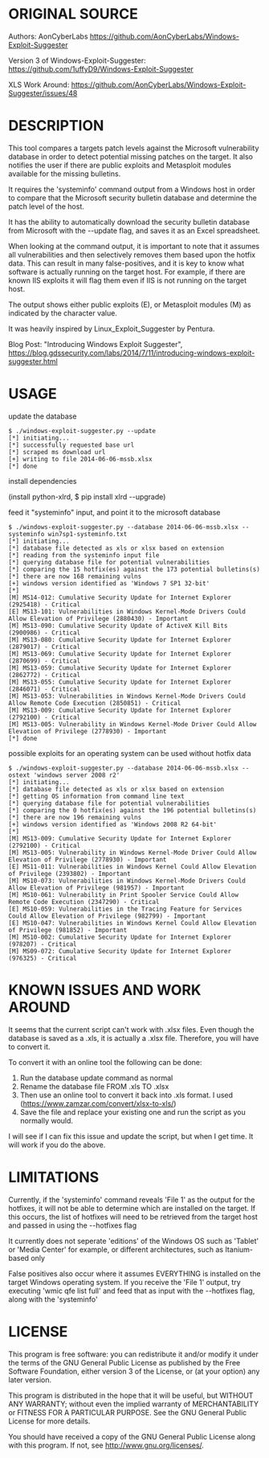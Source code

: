 ORIGINAL SOURCE
===============
Authors: AonCyberLabs
https://github.com/AonCyberLabs/Windows-Exploit-Suggester

Version 3 of Windows-Exploit-Suggester:
https://github.com/1uffyD9/Windows-Exploit-Suggester

XLS Work Around:
https://github.com/AonCyberLabs/Windows-Exploit-Suggester/issues/48

DESCRIPTION
=========== 
This tool compares a targets patch levels against the Microsoft vulnerability
database in order to detect potential missing patches on the target. It also
notifies the user if there are public exploits and Metasploit modules
available for the missing bulletins.

It requires the 'systeminfo' command output from a Windows host in order to
compare that the Microsoft security bulletin database and determine the 
patch level of the host.

It has the ability to automatically download the security bulletin database
from Microsoft with the --update flag, and saves it as an Excel spreadsheet.

When looking at the command output, it is important to note that it assumes
all vulnerabilities and then selectively removes them based upon the hotfix
data. This can result in many false-positives, and it is key to know what
software is actually running on the target host. For example, if there are
known IIS exploits it will flag them even if IIS is not running on the
target host.

The output shows either public exploits (E), or Metasploit modules (M) as
indicated by the character value. 

It was heavily inspired by Linux_Exploit_Suggester by Pentura.

Blog Post: "Introducing Windows Exploit Suggester", https://blog.gdssecurity.com/labs/2014/7/11/introducing-windows-exploit-suggester.html

USAGE
=====
update the database
```
$ ./windows-exploit-suggester.py --update
[*] initiating...
[*] successfully requested base url
[*] scraped ms download url
[+] writing to file 2014-06-06-mssb.xlsx
[*] done
```
install dependencies

(install python-xlrd, $ pip install xlrd --upgrade)

feed it "systeminfo" input, and point it to the microsoft database
```
$ ./windows-exploit-suggester.py --database 2014-06-06-mssb.xlsx --systeminfo win7sp1-systeminfo.txt 
[*] initiating...
[*] database file detected as xls or xlsx based on extension
[*] reading from the systeminfo input file
[*] querying database file for potential vulnerabilities
[*] comparing the 15 hotfix(es) against the 173 potential bulletins(s)
[*] there are now 168 remaining vulns
[+] windows version identified as 'Windows 7 SP1 32-bit'
[*] 
[M] MS14-012: Cumulative Security Update for Internet Explorer (2925418) - Critical
[E] MS13-101: Vulnerabilities in Windows Kernel-Mode Drivers Could Allow Elevation of Privilege (2880430) - Important
[M] MS13-090: Cumulative Security Update of ActiveX Kill Bits (2900986) - Critical
[M] MS13-080: Cumulative Security Update for Internet Explorer (2879017) - Critical
[M] MS13-069: Cumulative Security Update for Internet Explorer (2870699) - Critical
[M] MS13-059: Cumulative Security Update for Internet Explorer (2862772) - Critical
[M] MS13-055: Cumulative Security Update for Internet Explorer (2846071) - Critical
[M] MS13-053: Vulnerabilities in Windows Kernel-Mode Drivers Could Allow Remote Code Execution (2850851) - Critical
[M] MS13-009: Cumulative Security Update for Internet Explorer (2792100) - Critical
[M] MS13-005: Vulnerability in Windows Kernel-Mode Driver Could Allow Elevation of Privilege (2778930) - Important
[*] done
```

possible exploits for an operating system can be used without hotfix data
```
$ ./windows-exploit-suggester.py --database 2014-06-06-mssb.xlsx --ostext 'windows server 2008 r2' 
[*] initiating...
[*] database file detected as xls or xlsx based on extension
[*] getting OS information from command line text
[*] querying database file for potential vulnerabilities
[*] comparing the 0 hotfix(es) against the 196 potential bulletins(s)
[*] there are now 196 remaining vulns
[+] windows version identified as 'Windows 2008 R2 64-bit'
[*] 
[M] MS13-009: Cumulative Security Update for Internet Explorer (2792100) - Critical
[M] MS13-005: Vulnerability in Windows Kernel-Mode Driver Could Allow Elevation of Privilege (2778930) - Important
[E] MS11-011: Vulnerabilities in Windows Kernel Could Allow Elevation of Privilege (2393802) - Important
[M] MS10-073: Vulnerabilities in Windows Kernel-Mode Drivers Could Allow Elevation of Privilege (981957) - Important
[M] MS10-061: Vulnerability in Print Spooler Service Could Allow Remote Code Execution (2347290) - Critical
[E] MS10-059: Vulnerabilities in the Tracing Feature for Services Could Allow Elevation of Privilege (982799) - Important
[E] MS10-047: Vulnerabilities in Windows Kernel Could Allow Elevation of Privilege (981852) - Important
[M] MS10-002: Cumulative Security Update for Internet Explorer (978207) - Critical
[M] MS09-072: Cumulative Security Update for Internet Explorer (976325) - Critical
```
KNOWN ISSUES AND WORK AROUND
==============================

It seems that the current script can't work with .xlsx files. Even though the database is saved as a .xls, it is actually a .xlsx file. Therefore, you will have to convert it.

To convert it with an online tool the following can be done:

1) Run the database update command as normal
2) Rename the database file FROM .xls TO .xlsx
3) Then use an online tool to convert it back into .xls format. I used (https://www.zamzar.com/convert/xlsx-to-xls/)
4) Save the file and replace your existing one and run the script as you normally would.

I will see if I can fix this issue and update the script, but when I get time. It will work if you do the above.

LIMITATIONS
===========
Currently, if the 'systeminfo' command reveals 'File 1' as the output for
the hotfixes, it will not be able to determine which are installed on
the target. If this occurs, the list of hotfixes will need to be 
retrieved from the target host and passed in using the --hotfixes flag

It currently does not seperate 'editions' of the Windows OS such as
'Tablet' or 'Media Center' for example, or different architectures, such as
Itanium-based only

False positives also occur where it assumes EVERYTHING is installed
on the target Windows operating system. If you receive the 'File 1'
output, try executing 'wmic qfe list full' and feed that as input
with the --hotfixes flag, along with the 'systeminfo'

LICENSE
=======
This program is free software: you can redistribute it and/or modify
it under the terms of the GNU General Public License as published by
the Free Software Foundation, either version 3 of the License, or
(at your option) any later version.

This program is distributed in the hope that it will be useful,
but WITHOUT ANY WARRANTY; without even the implied warranty of
MERCHANTABILITY or FITNESS FOR A PARTICULAR PURPOSE.  See the
GNU General Public License for more details.

You should have received a copy of the GNU General Public License
along with this program.  If not, see <http://www.gnu.org/licenses/>.

